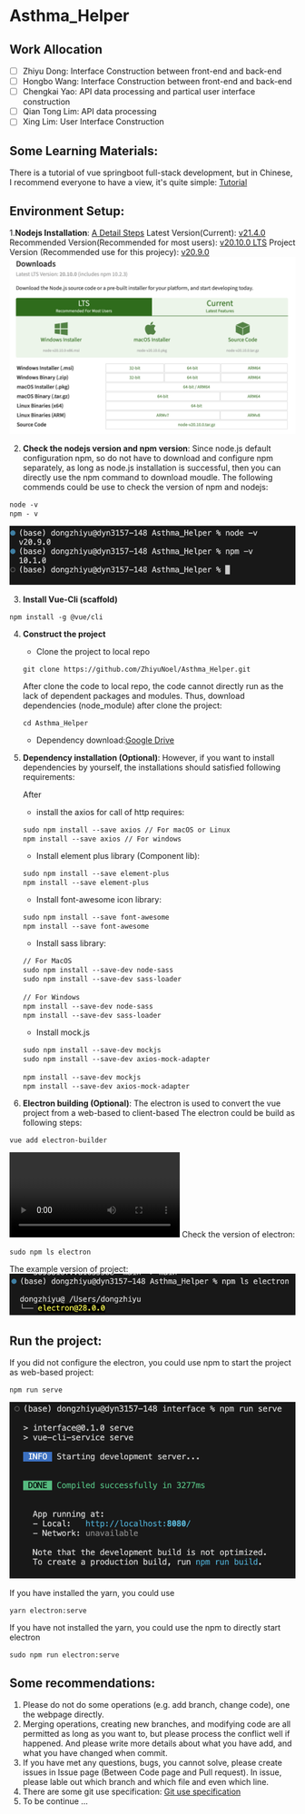 # Asthma_Helper

## Work Allocation
- [ ] Zhiyu Dong: Interface Construction between front-end and back-end
- [ ] Hongbo Wang: Interface Construction between front-end and back-end
- [ ] Chengkai Yao: API data processing and partical user interface construction
- [ ] Qian Tong Lim: API data processing
- [ ] Xing Lim: User Interface Construction

## Some Learning Materials:
There is a tutorial of vue springboot full-stack development, but in Chinese, I recommend everyone to have a view, it's quite simple:
[Tutorial](https://www.cnblogs.com/GoodHelper/p/8430422.html)

## Environment Setup:

1.**Nodejs Installation**: [A Detail Steps](https://blog.csdn.net/ZHANGYANG_1109/article/details/121229581)
Latest Version(Current): [v21.4.0](https://nodejs.org/en)
Recommended Version(Recommended for most users): [v20.10.0 LTS](https://nodejs.org/en/download)
Project Version (Recommended use for this projecy): [v20.9.0](https://nodejs.org/en/blog/release/v20.9.0)
![Example page](images_MD/download_page.png)

2. **Check the nodejs version and npm version**:
Since node.js default configuration npm, so do not have to download and configure npm separately, as long as node.js installation is successful, then you can directly use the npm command to download moudle.
The following commends could be use to check the version of npm and nodejs:
```
node -v
npm - v
```
![version check result](images_MD/version_check.png)

3. **Install Vue-Cli (scaffold)**
```
npm install -g @vue/cli
```

4. **Construct the project**
    - Clone the project to local repo
    ```
    git clone https://github.com/ZhiyuNoel/Asthma_Helper.git
    ```
    After clone the code to local repo, the code cannot directly run as the lack of dependent packages and modules. Thus, download dependencies (node_module) after clone the project:
    ```
    cd Asthma_Helper
    ```
    - Dependency download:[Google Drive](https://drive.google.com/drive/folders/1TW9JJ3D9O6ctM_kChVQl8tpSerUVHDTB?usp=share_link)

5. **Dependency installation (Optional)**: 
    However, if you want to install dependencies by yourself, the installations should satisfied following requirements:

    After 
    - install the axios for call of http requires:
    ```
    sudo npm install --save axios // For macOS or Linux
    npm install --save axios // For windows
    ```

    - Install element plus library (Component lib):
    ```
    sudo npm install --save element-plus
    npm install --save element-plus
    ```

    - Install font-awesome icon library:
    ```
    sudo npm install --save font-awesome
    npm install --save font-awesome
    ```

    - Install sass library:
    ```
    // For MacOS
    sudo npm install --save-dev node-sass
    sudo npm install --save-dev sass-loader

    // For Windows
    npm install --save-dev node-sass
    npm install --save-dev sass-loader
    ```

    - Install mock.js
    ```
    sudo npm install --save-dev mockjs
    sudo npm install --save-dev axios-mock-adapter

    npm install --save-dev mockjs
    npm install --save-dev axios-mock-adapter
    ```

6. **Electron building (Optional)**:
The electron is used to convert the vue project from a web-based to client-based
The electron could be build as following steps:
```
vue add electron-builder
```
![The example_video](images_MD/example_video.mp4)
Check the version of electron:
```
sudo npm ls electron
```

The example version of project:
![](images_MD/electron_version.png)

## Run the project:
If you did not configure the electron, you could use npm to start the project as web-based project:
```
npm run serve
```
![Running result](images_MD/npm_run.png)

If you have installed the yarn, you could use 
```
yarn electron:serve
```

If you have not installed the yarn, you could use the npm to directly start electron
```
sudo npm run electron:serve
```

## Some recommendations:
1. Please do not do some operations (e.g. add branch, change code), one the webpage directly.
2. Merging operations, creating new branches, and modifying code are all permitted as long as you want to, but please process the conflict well if happened. And please write more details about what you have add, and what you have changed when commit.
3. If you have met any questions, bugs, you cannot solve, please create issues in Issue page (Between Code page and Pull request). In issue, please lable out which branch and which file and even which line.
4. There are some git use specification: [Git use specification](Gituse.md)
4. To be continue ...

